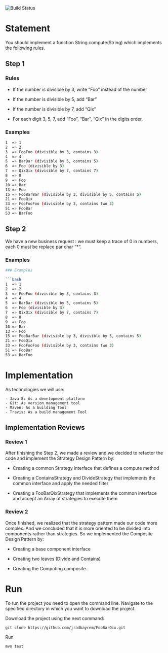 <img src="https://travis-ci.org/jradbayrem/FooBarQix.svg?branch=master" alt="Build Status" />

# Statement

You should implement a function String compute(String) which implements the following rules.

## Step 1

### Rules

- If the number is divisible by 3, write “Foo” instead of the number

- If the number is divisible by 5, add “Bar”

- If the number is divisible by 7, add “Qix”

- For each digit 3, 5, 7, add “Foo”, “Bar”, “Qix” in the digits order.



### Examples

```bash
1  => 1
2  => 2
3  => FooFoo (divisible by 3, contains 3)
4  => 4
5  => BarBar (divisible by 5, contains 5)
6  => Foo (divisible by 3)
7  => QixQix (divisible by 7, contains 7)
8  => 8
9  => Foo
10 => Bar
13 => Foo
15 => FooBarBar (divisible by 3, divisible by 5, contains 5)
21 => FooQix
33 => FooFooFoo (divisible by 3, contains two 3)
51 => FooBar
53 => BarFoo
```

## Step 2
We have a new business request : we must keep a trace of 0 in numbers, each 0 must be replace par char “*“.

### Examples

```bash
### Examples

```bash
1  => 1
2  => 2
3  => FooFoo (divisible by 3, contains 3)
4  => 4
5  => BarBar (divisible by 5, contains 5)
6  => Foo (divisible by 3)
7  => QixQix (divisible by 7, contains 7)
8  => 8
9  => Foo
10 => Bar
13 => Foo
15 => FooBarBar (divisible by 3, divisible by 5, contains 5)
21 => FooQix
33 => FooFooFoo (divisible by 3, contains two 3)
51 => FooBar
53 => BarFoo
```

# Implementation

As technologies we will use:
```
- Java 8: As a development platform
- Git: As version management tool
- Maven: As a building Tool
- Travis: As a build management Tool 
```


## Implementation Reviews

### Review 1

After finishing the Step 2, we made a review and we decided to refactor the code and implement the Strategy Design Pattern by:

- Creating a common Strategy interface that defines a compute method

- Creating a ContainsStrategy and DivideStrategy that implements the common interface and apply the needed filter

- Creating a FooBarQixStrategy that implements the common interface and accept an Array of strategies to execute them

### Review 2

Once finished, we realized that the strategy pattern made our code more complex. And we concluded that it is more oriented to be divided into components rather than strategies. So we implemented the Composite Design Pattern by:

- Creating a base component interface 

- Creating two leaves (Divide and Contains)

- Creating the Computing composite.



# Run

To run the project you need to open the command line.
Navigate to the specified directory in which you want to download the project.

Download the project using the next command:

```bach
git clone https://github.com/jradbayrem/FooBarQix.git
```

Run

```bach
mvn test
```

